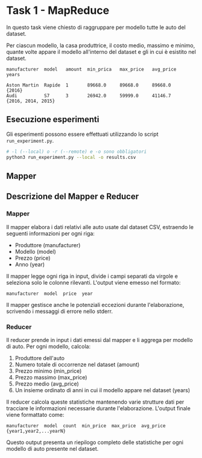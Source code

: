 # Task 1 - MapReduce

In questo task viene chiesto di raggruppare per modello tutte le auto del dataset.


Per ciascun modello, la casa produttrice, il costo medio, massimo e minimo, quante volte appare il modello all'interno del dataset e gli in cui è esistito nel dataset.

```
manufacturer  model   amount  min_prica   max_price   avg_price   years

Aston Martin  Rapide  1       89668.0     89668.0     89668.0     {2016}
Audi          S7      3       26942.0     59999.0     41146.7	  {2016, 2014, 2015}
```

## Esecuzione esperimenti

Gli esperimenti possono essere effettuati utilizzando lo script ```run_experiment.py```.
```bash
# -l (--local) o -r (--remote) e -o sono obbligatori
python3 run_experiment.py --local -o results.csv
```

## Mapper

## Descrizione del Mapper e Reducer

### Mapper

Il mapper elabora i dati relativi alle auto usate dal dataset CSV, estraendo le seguenti informazioni per ogni riga:

- Produttore (manufacturer)
- Modello (model)
- Prezzo (price)
- Anno (year)

Il mapper legge ogni riga in input, divide i campi separati da virgole e seleziona solo le colonne rilevanti. L'output viene emesso nel formato:

```
manufacturer  model  price  year
```

Il mapper gestisce anche le potenziali eccezioni durante l'elaborazione, scrivendo i messaggi di errore nello stderr.

### Reducer

Il reducer prende in input i dati emessi dal mapper e li aggrega per modello di auto. Per ogni modello, calcola:

1. Produttore dell'auto
2. Numero totale di occorrenze nel dataset (amount)
3. Prezzo minimo (min_price)
4. Prezzo massimo (max_price)
5. Prezzo medio (avg_price)
6. Un insieme ordinato di anni in cui il modello appare nel dataset (years)

Il reducer calcola queste statistiche mantenendo varie strutture dati per tracciare le informazioni necessarie durante l'elaborazione. L'output finale viene formattato come:

```
manufacturer  model  count  min_price  max_price  avg_price  {year1,year2,...yearN}
```

Questo output presenta un riepilogo completo delle statistiche per ogni modello di auto presente nel dataset.
